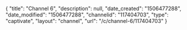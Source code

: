 {
    "title": "Channel 6",
    "description": null,
    "date_created": "1506477288",
    "date_modified": "1506477288",
    "channelid": "117404703",
    "type": "captivate",
    "layout": "channel",
    "url": "\/c\/channel-6\/117404703"
}